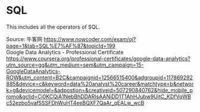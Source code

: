 # SQL
This includes all the operators of SQL.

Source: 牛客网 https://www.nowcoder.com/exam/oj?page=1&tab=SQL%E7%AF%87&topicId=199  
        Google Data Analytics - Professional Certificate https://www.coursera.org/professional-certificates/google-data-analytics?utm_source=gg&utm_medium=sem&utm_campaign=15-GoogleDataAnalytics-ROW&utm_content=B2C&campaignid=12566515400&adgroupid=117869292885&device=c&keyword=data%20analyst%20career&matchtype=b&network=g&devicemodel=&adpostion=&creativeid=507290840762&hide_mobile_promo&gclid=Cj0KCQiA1NebBhDDARIsAANiDD1T1AhHJubw9UitC_KDfVqWBc52ezbo5vaf5SSFDhWuHT4eeBQXF7QaAr_qEALw_wcB
